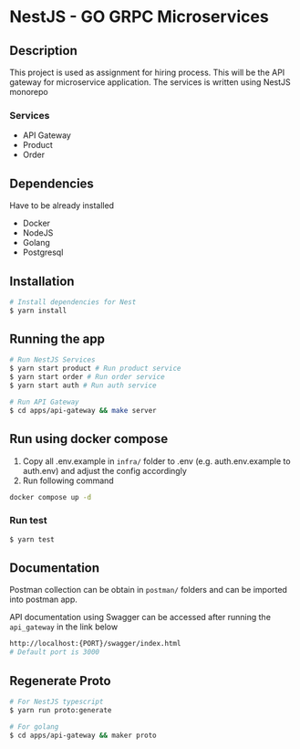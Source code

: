 # NestJS - GO GRPC Microservices

## Description
This project is used as assignment for hiring process. This will be the API gateway for microservice application. The services is written using NestJS monorepo
### Services
- API Gateway
- Product
- Order

## Dependencies
Have to be already installed
- Docker
- NodeJS
- Golang
- Postgresql

## Installation

```bash
# Install dependencies for Nest
$ yarn install
```

## Running the app
```bash
# Run NestJS Services
$ yarn start product # Run product service
$ yarn start order # Run order service
$ yarn start auth # Run auth service

# Run API Gateway
$ cd apps/api-gateway && make server
```

## Run using docker compose
1. Copy all .env.example in `infra/` folder to .env (e.g. auth.env.example to auth.env) and adjust the config accordingly
2. Run following command
```bash
docker compose up -d 
```

### Run test
```bash
$ yarn test
```

## Documentation
Postman collection can be obtain in `postman/` folders and can be imported into postman app.

API documentation using Swagger can be accessed after running the `api_gateway` in the link below

```bash
http://localhost:{PORT}/swagger/index.html
# Default port is 3000
```

## Regenerate Proto
```bash
# For NestJS typescript
$ yarn run proto:generate

# For golang
$ cd apps/api-gateway && maker proto
```